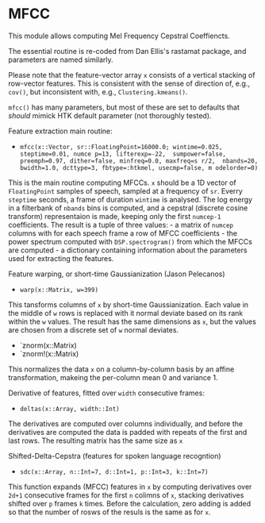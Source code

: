MFCC
=====

This module allows computing Mel Frequency Cepstral Coeffiencts.

The essential routine is re-coded from Dan Ellis's rastamat package, and parameters are named similarly.   

Please note that the feature-vector array `x` consists of a vertical stacking of row-vector features.  This is consistent with the sense of direction of, e.g., `cov()`, but inconsistent with, e.g., `Clustering.kmeans()`. 

`mfcc()` has many parameters, but most of these are set to defaults that _should_ mimick HTK default parameter (not thoroughly tested). 

Feature extraction main routine:
 - `mfcc(x::Vector, sr::FloatingPoint=16000.0; wintime=0.025, steptime=0.01, numce
p=13, lifterexp=-22, 
              sumpower=false, preemph=0.97, dither=false, minfreq=0.0, maxfreq=s
r/2, 
              nbands=20, bwidth=1.0, dcttype=3, fbtype=:htkmel, usecmp=false, m
odelorder=0)`

  This is the main routine computing MFCCs.  `x` should be a 1D vector of `FloatingPoint` samples of speech, sampled at a frequency of `sr`.  Everry `steptime` seconds, a frame of duration `wintime` is analysed.  The log energy in a filterbank of `nbands` bins is computed, and a cepstral (discrete cosine transform) representaion is made, keeping only the first `numcep-1` coefficients.  The result is a tuple of three values:
    - a matrix of `numcep` columns with for each speech frame a row of MFCC coefficients
    - the power spectrum computed with `DSP.spectrogram()` from which the MFCCs are computed
    - a dictionary containing information about the parameters used for extracting the features. 


Feature warping, or short-time Gaussianization (Jason Pelecanos)
 - `warp(x::Matrix, w=399)`
 
 This tansforms columns of `x` by short-time Gaussianization.  Each value in the middle of `w` rows is replaced with it normal deviate based on its rank within the `w` values.  The result has the same dimensions as `x`, but the values are chosen from a discrete set of `w` normal deviates. 

 - `znorm(x::Matrix)
 - `znorm!(x::Matrix)
 
 This normalizes the data `x` on a column-by-column basis by an affine transformation, makeing the per-column mean 0 and variance 1.

Derivative of features, fitted over `width` consecutive frames:
 - `deltas(x::Array, width::Int)`

The derivatives are computed over columns individually, and before the derivatives are computed the data is padded with repeats of the first and last rows.  The resulting matrix has the same size as `x`

Shifted-Delta-Cepstra (features for spoken language recogntion)
 - `sdc(x::Array, n::Int=7, d::Int=1, p::Int=3, k::Int=7)`

This function expands (MFCC) features in `x` by computing derivatives over `2d+1` consecutive frames for the first `n` colimns of `x`, stacking derivatives shifted over `p` frames `k` times.  Before the calculation, zero adding is added so that the number of rosws of the resuls is the same as for `x`.  
